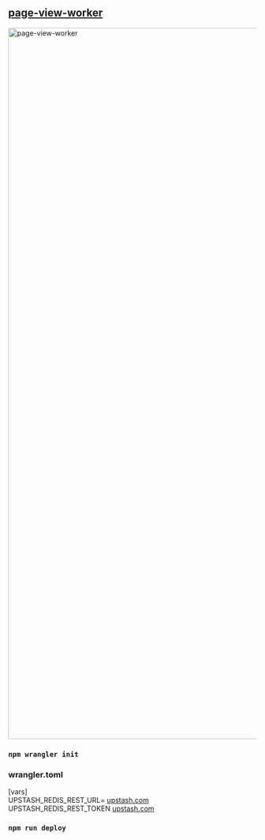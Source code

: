 ## <a href="https://count.jessejesse.workers.dev">page-view-worker</a>
<img width="1440" alt="page-view-worker" src="https://github.com/sudo-self/page-view-worker/assets/119916323/f740e2ad-5bb2-40ec-aa1a-c45f2309d32f"><br>
### <code>npm wrangler init</code><br>
### wrangler.toml<br>
[vars]<br>
UPSTASH_REDIS_REST_URL=&nbsp;<a href="https://upstash.com">upstash.com</a><br>
UPSTASH_REDIS_REST_TOKEN&nbsp;<a href="https://upstash.com">upstash.com</a><br>
### <code>npm run deploy</code><br>

